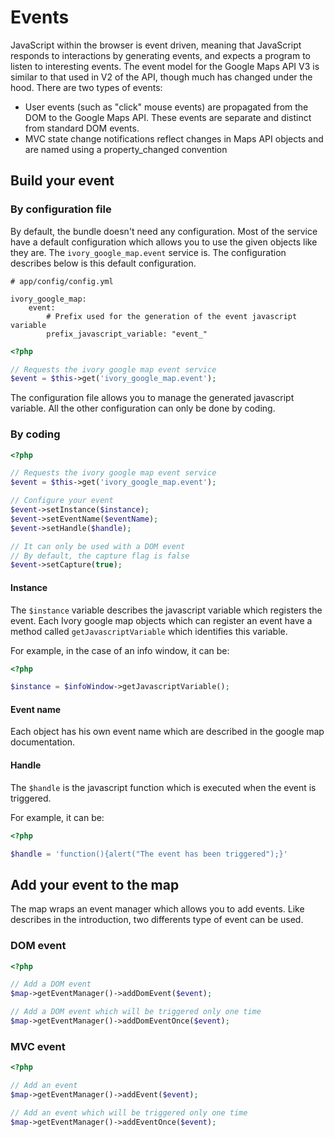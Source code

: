 # Events

JavaScript within the browser is event driven, meaning that JavaScript responds to interactions by generating events, and expects a program to listen to interesting events. 
The event model for the Google Maps API V3 is similar to that used in V2 of the API, though much has changed under the hood. There are two types of events:

- User events (such as "click" mouse events) are propagated from the DOM to the Google Maps API. These events are separate and distinct from standard DOM events.
- MVC state change notifications reflect changes in Maps API objects and are named using a property_changed convention

## Build your event

### By configuration file

By default, the bundle doesn't need any configuration. Most of the service have a default configuration which allows you to use the given objects like they are.
The ``ivory_google_map.event`` service is. The configuration describes below is this default configuration.

```
# app/config/config.yml

ivory_google_map:
    event:
        # Prefix used for the generation of the event javascript variable
        prefix_javascript_variable: "event_"
```

``` php
<?php

// Requests the ivory google map event service
$event = $this->get('ivory_google_map.event');
```

The configuration file allows you to manage the generated javascript variable. 
All the other configuration can only be done by coding.

### By coding

``` php
<?php

// Requests the ivory google map event service
$event = $this->get('ivory_google_map.event');

// Configure your event
$event->setInstance($instance);
$event->setEventName($eventName);
$event->setHandle($handle);

// It can only be used with a DOM event
// By default, the capture flag is false
$event->setCapture(true);
```

#### Instance

The ``$instance`` variable describes the javascript variable which registers the event. 
Each Ivory google map objects which can register an event have a method called ``getJavascriptVariable`` which identifies this variable.

For example, in the case of an info window, it can be:

``` php
<?php

$instance = $infoWindow->getJavascriptVariable();
```

#### Event name

Each object has his own event name which are described in the google map documentation.

#### Handle

The ``$handle`` is the javascript function which is executed when the event is triggered.

For example, it can be:

``` php
<?php

$handle = 'function(){alert("The event has been triggered");}'
```

## Add your event to the map

The map wraps an event manager which allows you to add events. Like describes in the introduction, two differents type of event can be used.

### DOM event

``` php
<?php

// Add a DOM event
$map->getEventManager()->addDomEvent($event);

// Add a DOM event which will be triggered only one time 
$map->getEventManager()->addDomEventOnce($event);
```

### MVC event

``` php
<?php

// Add an event
$map->getEventManager()->addEvent($event);

// Add an event which will be triggered only one time
$map->getEventManager()->addEventOnce($event);
```
